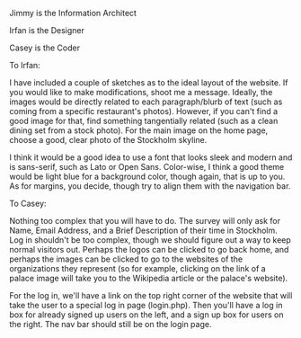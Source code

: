 Jimmy is the Information Architect

Irfan is the Designer

Casey is the Coder



To Irfan:

I have included a couple of sketches as to the ideal layout of the website. If you would like to make modifications, shoot me a message. Ideally, the images would be directly related to each paragraph/blurb of text (such as coming from a specific restaurant's photos). However, if you can't find a good image for that, find something tangentially related (such as a clean dining set from a stock photo). For the main image on the home page, choose a good, clear photo of the Stockholm skyline.

I think it would be a good idea to use a font that looks sleek and modern and is sans-serif, such as Lato or Open Sans. Color-wise, I think a good theme would be light blue for a background color, though again, that is up to you. As for margins, you decide, though try to align them with the navigation bar. 

To Casey:

Nothing too complex that you will have to do. The survey will only ask for Name, Email Address, and a Brief Description of their time in Stockholm. Log in shouldn't be too complex, though we should figure out a way to keep normal visitors out. Perhaps the logos can be clicked to go back home, and perhaps the images can be clicked to go to the websites of the organizations they represent (so for example, clicking on the link of a palace image will take you to the Wikipedia article or the palace's website).

For the log in, we'll have a link on the top right corner of the website that will take the user to a special log in page (login.php). Then you'll have a log in box for already signed up users on the left, and a sign up box for users on the right. The nav bar should still be on the login page.
